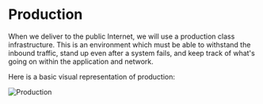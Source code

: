 # Production
When we deliver to the public Internet, we will use a production class infrastructure. This is an environment which must be able to withstand the inbound traffic, stand up even after a system fails, and keep track of what's going on within the application and network.

Here is a basic visual representation of production:

![Production](http://i.imgur.com/yASDD5G.png)